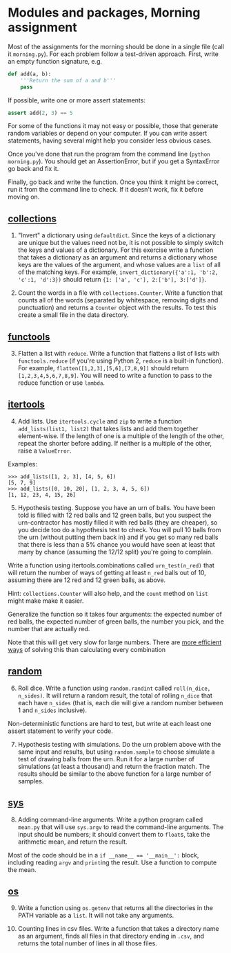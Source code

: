 # Modules and packages, Morning assignment

Most of the assignments for the morning should be done in a single file (call it `morning.py`). For each problem follow a test-driven approach. First, write an empty function signature, e.g.
```python
def add(a, b):
    '''Return the sum of a and b'''
    pass
```
If possible, write one or more assert statements:
```python
assert add(2, 3) == 5
```
For some of the functions it may not easy or possible, those that generate random variables or depend on your computer. If you can write assert statements, having several might help you consider less obvious cases.

Once you've done that run the program from the command line (`python morning.py`). You should get an AssertionError, but if you get a SyntaxError go back and fix it.

Finally, go back and write the function. Once you think it might be correct, run it from the command line to check. If it doesn't work, fix it before moving on.


## [collections](https://docs.python.org/3/library/collections.html)

1.  "Invert" a dictionary using `defaultdict`. Since the keys of a dictionary are unique but the values need not be, it is not possible to simply switch the keys and values of a dictionary. For this exercise write a function that takes a dictionary as an argument and returns a dictionary whose keys are the values of the argument, and whose values are a `list` of all of the matching keys. For example, `invert_dictionary({'a':1, 'b':2, 'c':1, 'd':3})` should return `{1: ['a', 'c'], 2:['b'], 3:['d']}`.

2. Count the words in a file with `collections.Counter`. Write a function that counts all of the words (separated by whitespace, removing digits and punctuation) and returns a `Counter` object with the results. To test this create a small file in the data directory.

## [functools](https://docs.python.org/3/library/functools.html)

3. Flatten a list with `reduce`. Write a function that flattens a list of lists with `functools.reduce` (if you're using Python 2, `reduce` is a built-in function). For example, `flatten([1,2,3],[5,6],[7,8,9])` should return `[1,2,3,4,5,6,7,8,9]`. You will need to write a function to pass to the reduce function or use `lambda`.

## [itertools](https://docs.python.org/3/library/itertools.html)

4. Add lists. Use `itertools.cycle` and `zip` to write a function `add_lists(list1, list2)` that takes lists and add them together element-wise. If the length of one is a multiple of the length of the other, repeat the shorter before adding. If neither is a multiple of the other, raise a `ValueError`.

Examples:
```
>>> add_lists([1, 2, 3], [4, 5, 6])
[5, 7, 9]
>>> add_lists([0, 10, 20], [1, 2, 3, 4, 5, 6])
[1, 12, 23, 4, 15, 26]
```

5. Hypothesis testing. Suppose you have an urn of balls. You have been told is filled with 12 red balls and 12 green balls, but you suspect the urn-contractor has mostly filled it with red balls (they are cheaper), so you decide too do a hypothesis test to check. You will pull 10 balls from the urn (without putting them back in) and if you get so many red balls that there is less than a 5% chance you would have seen at least that many by chance (assuming the 12/12 split) you're going to complain.

Write a function using itertools.combinations called `urn_test(n_red)` that will return the number of ways of getting at least `n_red` balls out of 10, assuming there are 12 red and 12 green balls, as above.

Hint: `collections.Counter` will also help, and the `count` method on `list` might make make it easier.

Generalize the function so it takes four arguments: the expected number of red balls, the expected number of green balls, the number you pick, and the number that are actually red.

Note that this will get very slow for large numbers. There are [more efficient ways](https://en.wikipedia.org/wiki/Hypergeometric_distribution) of solving this than calculating every combination

## [random](https://docs.python.org/3/library/random.html)

6. Roll dice. Write a function using `random.randint` called `roll(n_dice, n_sides)`. It will return a random result, the total of rolling `n_dice` that each have `n_sides` (that is, each die will give a random number between 1 and `n_sides` inclusive).

Non-deterministic functions are hard to test, but write at each least one assert statement to verify your code.

7. Hypothesis testing with simulations. Do the urn problem above with the same input and results, but using `random.sample` to choose simulate a test of drawing balls from the urn. Run it for a large number of simulations (at least a thousand) and return the fraction match. The results should be similar to the above function for a large number of samples.

## [sys](https://docs.python.org/3/library/sys.html)

8. Adding command-line arguments. Write a python program called `mean.py` that will use `sys.argv` to read the command-line arguments. The input should be numbers; it should convert them to `float`s, take the arithmetic mean, and return the result.

Most of the code should be in a `if __name__ == '__main__':` block, including reading `argv` and `print`ing the result. Use a function to compute the mean.


## [os](https://docs.python.org/3/library/os.html)

9. Write a function using `os.getenv` that returns all the directories in the PATH variable as a `list`. It will not take any arguments.

10. Counting lines in csv files. Write a function that takes a directory name as an argument, finds all files in that directory ending in `.csv`, and returns the total number of lines in all those files.
